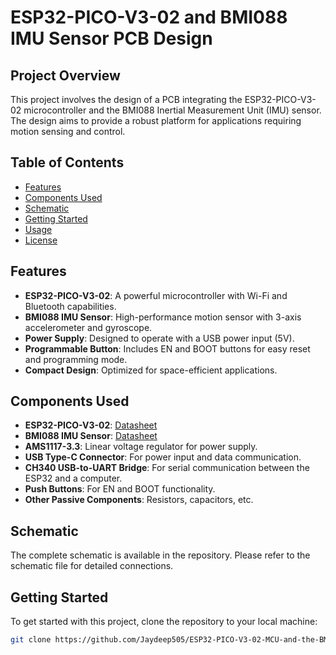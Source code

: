# ESP32-PICO-V3-02 and BMI088 IMU Sensor PCB Design

## Project Overview

This project involves the design of a PCB integrating the ESP32-PICO-V3-02 microcontroller and the BMI088 Inertial Measurement Unit (IMU) sensor. The design aims to provide a robust platform for applications requiring motion sensing and control.

## Table of Contents

- [Features](#features)
- [Components Used](#components-used)
- [Schematic](#schematic)
- [Getting Started](#getting-started)
- [Usage](#usage)
- [License](#license)

## Features

- **ESP32-PICO-V3-02**: A powerful microcontroller with Wi-Fi and Bluetooth capabilities.
- **BMI088 IMU Sensor**: High-performance motion sensor with 3-axis accelerometer and gyroscope.
- **Power Supply**: Designed to operate with a USB power input (5V).
- **Programmable Button**: Includes EN and BOOT buttons for easy reset and programming mode.
- **Compact Design**: Optimized for space-efficient applications.

## Components Used

- **ESP32-PICO-V3-02**: [Datasheet](https://cdn-shop.adafruit.com/product-files/5395/ESP32-PICO-V3-02-Espressif-Systems-datasheet-147573222.pdf)
- **BMI088 IMU Sensor**: [Datasheet](https://www.bosch-sensortec.com/products/motion-sensors/imus/bmi088/)
- **AMS1117-3.3**: Linear voltage regulator for power supply.
- **USB Type-C Connector**: For power input and data communication.
- **CH340 USB-to-UART Bridge**: For serial communication between the ESP32 and a computer.
- **Push Buttons**: For EN and BOOT functionality.
- **Other Passive Components**: Resistors, capacitors, etc.

## Schematic

The complete schematic is available in the repository. Please refer to the schematic file for detailed connections.

## Getting Started

To get started with this project, clone the repository to your local machine:

```bash
git clone https://github.com/Jaydeep505/ESP32-PICO-V3-02-MCU-and-the-BMI088-IMU-sensor.git
